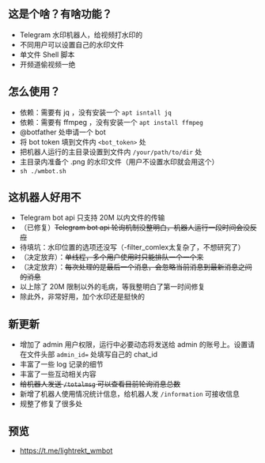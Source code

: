 ## 这是个啥？有啥功能？
- Telegram 水印机器人，给视频打水印的
- 不同用户可以设置自己的水印文件
- 单文件 Shell 脚本
- 开频道偷视频一绝

## 怎么使用？
- 依赖：需要有 jq ，没有安装一个 `apt isntall jq`
- 依赖：需要有 ffmpeg ，没有安装一个 `apt install ffmpeg`
- @botfather 处申请一个 bot
- 将 bot token 填到文件内 `<bot_token>` 处
- 把机器人运行的主目录设置到文件内 `/your/path/to/dir` 处
- 主目录内准备个 .png 的水印文件（用户不设置水印就会用这个）
- `sh ./wmbot.sh`

## 这机器人好用不
- Telegram bot api 只支持 20M 以内文件的传输
- （已修复）~~Telegram bot api 轮询机制没整明白，机器人运行一段时间会没反应~~
- 待填坑：水印位置的选项还没写（-filter_comlex太复杂了，不想研究了）
- （决定放弃）：~~单线程，多个用户使用时只能排队一个一个来~~
- （决定放弃）：~~每次处理的是最后一个消息，会忽略当前消息到最新消息之间的消息~~
- 以上除了 20M 限制以外的毛病，等我整明白了第一时间修复
- 除此外，非常好用，加个水印还是挺快的

## 新更新
- 增加了 admin 用户权限，运行中必要动态将发送给 admin 的账号上。设置请在文件头部 `admin_id=` 处填写自己的 chat_id
- 丰富了一些 log 记录的细节
- 丰富了一些互动相关内容
- ~~给机器人发送 `/totalmsg` 可以查看目前轮询消息总数~~
- 新增了机器人使用情况统计信息，给机器人发 `/information` 可接收信息
- 规整了修复了很多处

## 预览
- https://t.me/lightrekt_wmbot
